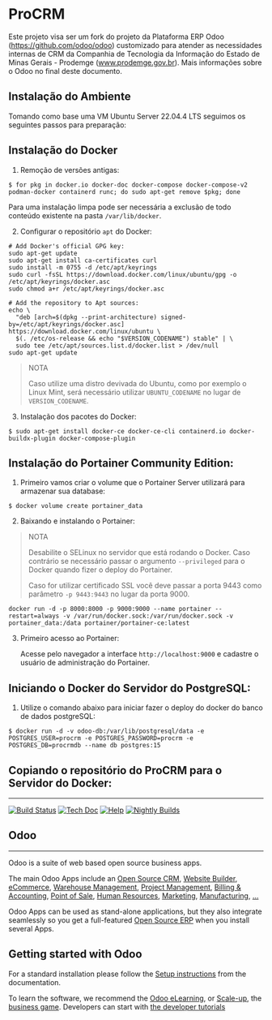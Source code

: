 # ProCRM

Este projeto visa ser um fork do projeto da Plataforma ERP Odoo (https://github.com/odoo/odoo) customizado para atender as necessidades internas de CRM da Companhia de Tecnologia da Informação do Estado de Minas Gerais - Prodemge (www.prodemge.gov.br). Mais informações sobre o Odoo no final deste documento.

Instalação do Ambiente
----------------------

Tomando como base uma VM Ubuntu Server 22.04.4 LTS seguimos os seguintes passos para preparação:

Instalação do Docker
--------------------

1. Remoção de versões antigas:
  ```
  $ for pkg in docker.io docker-doc docker-compose docker-compose-v2 podman-docker containerd runc; do sudo apt-get remove $pkg; done
  ```
Para uma instalação limpa pode ser necessária a exclusão de todo conteúdo existente na pasta `/var/lib/docker`.

2. Configurar o repositório `apt` do Docker:

```
# Add Docker's official GPG key:
sudo apt-get update
sudo apt-get install ca-certificates curl
sudo install -m 0755 -d /etc/apt/keyrings
sudo curl -fsSL https://download.docker.com/linux/ubuntu/gpg -o /etc/apt/keyrings/docker.asc
sudo chmod a+r /etc/apt/keyrings/docker.asc

# Add the repository to Apt sources:
echo \
  "deb [arch=$(dpkg --print-architecture) signed-by=/etc/apt/keyrings/docker.asc] https://download.docker.com/linux/ubuntu \
  $(. /etc/os-release && echo "$VERSION_CODENAME") stable" | \
  sudo tee /etc/apt/sources.list.d/docker.list > /dev/null
sudo apt-get update
```  

> NOTA
> 
> Caso utilize uma distro devivada do Ubuntu, como por exemplo o Linux Mint, será necessário utilizar `UBUNTU_CODENAME` no lugar de `VERSION_CODENAME`.

3. Instalação dos pacotes do Docker:
```
$ sudo apt-get install docker-ce docker-ce-cli containerd.io docker-buildx-plugin docker-compose-plugin
```

Instalação do Portainer Community Edition:
------------------------

1. Primeiro vamos criar o volume que o Portainer Server utilizará para armazenar sua database:

```
$ docker volume create portainer_data
```

2. Baixando e instalando o Portainer:
>NOTA
>
>Desabilite o SELinux no servidor que está rodando o Docker. Caso contrário se necessário passar o argumento `--privileged` para o Docker quando fizer o deploy do Portainer.
>
>Caso for utilizar certificado SSL você deve passar a porta 9443 como parâmetro `-p 9443:9443` no lugar da porta 9000.

```
docker run -d -p 8000:8000 -p 9000:9000 --name portainer --restart=always -v /var/run/docker.sock:/var/run/docker.sock -v portainer_data:/data portainer/portainer-ce:latest
```

3. Primeiro acesso ao Portainer:

   Acesse pelo navegador a interface `http://localhost:9000` e cadastre o usuário de administração do Portainer.

Iniciando o Docker do Servidor do PostgreSQL:
-----------------

1. Utilize o comando abaixo para iniciar fazer o deploy do docker do banco de dados postgreSQL:
```
$ docker run -d -v odoo-db:/var/lib/postgresql/data -e POSTGRES_USER=procrm -e POSTGRES_PASSWORD=procrm -e POSTGRES_DB=procrmdb --name db postgres:15
```

Copiando o repositório do ProCRM para o Servidor do Docker:
--------------------



-------------------------------------------------
[![Build Status](https://runbot.odoo.com/runbot/badge/flat/1/master.svg)](https://runbot.odoo.com/runbot)
[![Tech Doc](https://img.shields.io/badge/master-docs-875A7B.svg?style=flat&colorA=8F8F8F)](https://www.odoo.com/documentation/17.0)
[![Help](https://img.shields.io/badge/master-help-875A7B.svg?style=flat&colorA=8F8F8F)](https://www.odoo.com/forum/help-1)
[![Nightly Builds](https://img.shields.io/badge/master-nightly-875A7B.svg?style=flat&colorA=8F8F8F)](https://nightly.odoo.com/)

## Odoo
----

Odoo is a suite of web based open source business apps.

The main Odoo Apps include an <a href="https://www.odoo.com/page/crm">Open Source CRM</a>,
<a href="https://www.odoo.com/app/website">Website Builder</a>,
<a href="https://www.odoo.com/app/ecommerce">eCommerce</a>,
<a href="https://www.odoo.com/app/inventory">Warehouse Management</a>,
<a href="https://www.odoo.com/app/project">Project Management</a>,
<a href="https://www.odoo.com/app/accounting">Billing &amp; Accounting</a>,
<a href="https://www.odoo.com/app/point-of-sale-shop">Point of Sale</a>,
<a href="https://www.odoo.com/app/employees">Human Resources</a>,
<a href="https://www.odoo.com/app/social-marketing">Marketing</a>,
<a href="https://www.odoo.com/app/manufacturing">Manufacturing</a>,
<a href="https://www.odoo.com/">...</a>

Odoo Apps can be used as stand-alone applications, but they also integrate seamlessly so you get
a full-featured <a href="https://www.odoo.com">Open Source ERP</a> when you install several Apps.

Getting started with Odoo
-------------------------

For a standard installation please follow the <a href="https://www.odoo.com/documentation/17.0/administration/install/install.html">Setup instructions</a>
from the documentation.

To learn the software, we recommend the <a href="https://www.odoo.com/slides">Odoo eLearning</a>, or <a href="https://www.odoo.com/page/scale-up-business-game">Scale-up</a>, the <a href="https://www.odoo.com/page/scale-up-business-game">business game</a>. Developers can start with <a href="https://www.odoo.com/documentation/17.0/developer/howtos.html">the developer tutorials</a>
